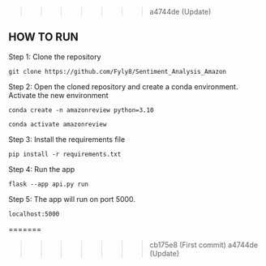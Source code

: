 

>>>>>>> a4744de (Update)
## HOW TO RUN

Step 1: Clone the repository
```
git clone https://github.com/Fyly8/Sentiment_Analysis_Amazon
```

Step 2: Open the cloned repository and create a conda environment. Activate the new environment
```
conda create -n amazonreview python=3.10
```
```
conda activate amazonreview
```

Step 3: Install the requirements file
```
pip install -r requirements.txt
```

Step 4: Run the app
```
flask --app api.py run
```

Step 5: The app will run on port 5000. 
```
localhost:5000
```

=======
>>>>>>> cb175e8 (First commit)
>>>>>>> a4744de (Update)
